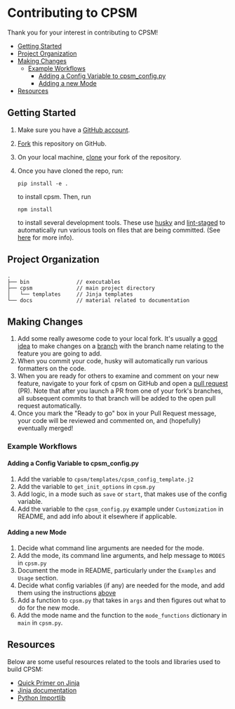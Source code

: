 # Contributing to CPSM

Thank you for your interest in contributing to CPSM!

<!-- toc -->

- [Getting Started](#getting-started)
- [Project Organization](#project-organization)
- [Making Changes](#making-changes)
  - [Example Workflows](#example-workflows)
    - [Adding a Config Variable to cpsm_config.py](#adding-a-config-variable-to-cpsm_configpy)
    - [Adding a new Mode](#adding-a-new-mode)
- [Resources](#resources)

<!-- tocstop -->

## Getting Started

1. Make sure you have a [GitHub account](https://github.com/signup/free).
1. [Fork](https://help.github.com/articles/fork-a-repo/) this repository on GitHub.
1. On your local machine,
   [clone](https://help.github.com/articles/cloning-a-repository/) your fork of
   the repository.
1. Once you have cloned the repo, run:

   ```
   pip install -e .
   ```

   to install cpsm. Then, run

   ```
   npm install
   ```

   to install several development tools. These use
   [husky](https://github.com/typicode/husky) and
   [lint-staged](https://github.com/okonet/lint-staged) to automatically run
   various tools on files that are being committed. (See
   [here](https://www.39digits.com/automatically-format-your-javascript-commits-using-prettier-and-husky/)
   for more info).

## Project Organization

```
.
├── bin               // executables
├── cpsm              // main project directory
│   └── templates     // Jinja templates
└── docs              // material related to documentation
```

## Making Changes

1. Add some really awesome code to your local fork. It's usually a [good
   idea](http://blog.jasonmeridth.com/posts/do-not-issue-pull-requests-from-your-master-branch/)
   to make changes on a
   [branch](https://help.github.com/articles/creating-and-deleting-branches-within-your-repository/)
   with the branch name relating to the feature you are going to add.
1. When you commit your code, husky will automatically run various formatters on
   the code.
1. When you are ready for others to examine and comment on your new feature,
   navigate to your fork of cpsm on GitHub and open a [pull
   request](https://help.github.com/articles/using-pull-requests/) (PR). Note that
   after you launch a PR from one of your fork's branches, all
   subsequent commits to that branch will be added to the open pull request
   automatically.
1. Once you mark the "Ready to go" box in your Pull Request message, your code
   will be reviewed and commented on, and (hopefully) eventually merged!

### Example Workflows

#### Adding a Config Variable to cpsm_config.py

1. Add the variable to `cpsm/templates/cpsm_config_template.j2`
1. Add the variable to `get_init_options` in `cpsm.py`
1. Add logic, in a mode such as `save` or `start`, that makes use of the config
   variable.
1. Add the variable to the `cpsm_config.py` example under `Customization` in
   README, and add info about it elsewhere if applicable.

#### Adding a new Mode

1. Decide what command line arguments are needed for the mode.
1. Add the mode, its command line arguments, and help message to `MODES` in
   `cpsm.py`
1. Document the mode in README, particularly under the `Examples` and `Usage`
   section.
1. Decide what config variables (if any) are needed for the mode, and add them
   using the instructions [above](#adding-a-config-variable-to-cpsm_configpy)
1. Add a function to `cpsm.py` that takes in `args` and then figures out what to
   do for the new mode.
1. Add the mode name and the function to the `mode_functions` dictionary in
   `main` in `cpsm.py`.

## Resources

Below are some useful resources related to the tools and libraries used to build
CPSM:

- [Quick Primer on Jinja](http://zetcode.com/python/jinja/)
- [Jinja documentation](http://jinja.pocoo.org/docs/2.10/)
- [Python Importlib](https://www.blog.pythonlibrary.org/2016/05/27/python-201-an-intro-to-importlib/)

